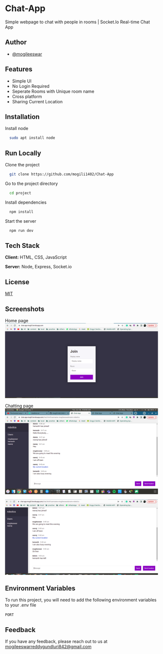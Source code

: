 
# Chat-App

Simple webpage to chat with people in rooms | Socket.Io Real-time Chat App 
## Author

- [@mogileeswar](https://github.com/mogili1402)


## Features

- Simple UI
- No Login Required
- Seperate Rooms with Unique room name
- Cross platform
- Sharing Current Location


## Installation

Install node 

```bash
  sudo apt install node
```

    
## Run Locally

Clone the project

```bash
  git clone https://github.com/mogili1402/Chat-App
```

Go to the project directory

```bash
  cd project
```

Install dependencies

```bash
  npm install
```

Start the server

```bash
  npm run dev
```


## Tech Stack

**Client:** HTML, CSS, JavaScript

**Server:** Node, Express, Socket.io 


## License

[MIT](https://choosealicense.com/licenses/mit/)


## Screenshots
Home page
![App Screenshot](https://raw.githubusercontent.com/mogili1402/Chat-App/main/screenshots/Screenshot%20from%202022-06-28%2009-45-39.png)

Chatting page
![App Screenshot](https://raw.githubusercontent.com/mogili1402/Chat-App/main/screenshots/Screenshot%20from%202022-06-28%2009-50-00.png)

![App Screenshot](https://raw.githubusercontent.com/mogili1402/Chat-App/main/screenshots/Screenshot%20from%202022-06-28%2009-51-01.png)



## Environment Variables

To run this project, you will need to add the following environment variables to your .env file

`PORT`



## Feedback

If you have any feedback, please reach out to us at mogileeswarreddygundluri842@gmail.com
